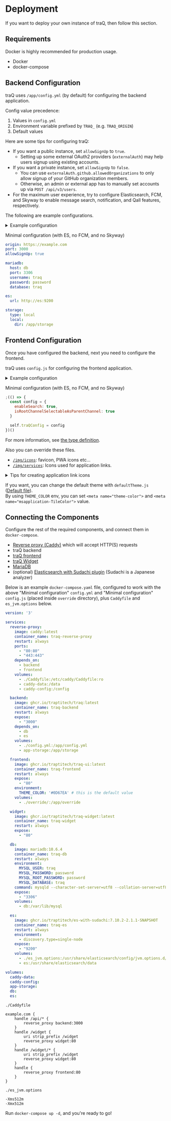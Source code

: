 # Deployment

If you want to deploy your own instance of traQ, then follow this section.

## Requirements

Docker is highly recommended for production usage.

- Docker
- docker-compose

## Backend Configuration

traQ uses `/app/config.yml` (by default) for configuring the backend application.

Config value precedence:
1. Values in `config.yml`
2. Environment variable prefixed by `TRAQ_` (e.g. `TRAQ_ORIGIN`)
3. Default values

Here are some tips for configuring traQ:
- If you want a public instance, set `allowSignUp` to `true`.
    - Setting up some external OAuth2 providers (`externalAuth`) may help users signup using existing accounts.
- If you want a private instance, set `allowSignUp` to `false`.
    - You can use `externalAuth.github.allowedOrganizations` to only allow signup of your GitHub organization members.
    - Otherwise, an admin or external app has to manually set accounts up via `POST /api/v3/users`.
- For the maximum user experience, try to configure Elasticsearch, FCM, and Skyway to enable message search, notification, and Qall features, respectively.

The following are example configurations.

<details>

<summary>Example configuration</summary>

```yaml
# Server origin.
origin: https://example.com
# Server port.
port: 3000

# (optional) Whether users are allowed to register accounts by themselves.
# Default: false
#
# If you want to either: 
# - manually register accounts
# - use external authentication
# then set this to false.
allowSignUp: true

accessLog:
  # (optional) HTTP access logs in stdout. Default: true
  enabled: true

# (optional) Image resizing settings.
imaging:
  # (optional) Maximum number of pixels before resizing.
  # Higher number means more memory requirement.
  maxPixels: 4096000 # 2560x1600
  # (optional) Maximum imaging concurrency.
  # Higher number means more CPU / memory requirement.
  concurrency: 1

# MariaDB settings.
# Use MariaDB 10.6.4 for maximum compatibility.
mariadb:
  # The usual DB connection settings.
  host: db
  port: 3306
  username: traq
  password: password
  database: traq
  # (optional) Connection settings
  connection:
    # (optional) Max open connections.
    # Set 0 for unlimited connections.
    maxOpen: 20
    # (optional) Max idle connections.
    maxIdle: 2
    # (optional) Maximum amount of time a connection may be reused in seconds.
    # Set 0 for unlimited age.
    lifeTime: 0

# Elasticsearch settings.
# You must set this to enable the message search feature.
es:
  url: http://es:9200

# Storage settings for uploaded files.
storage:
  # Storage type.
  #   local: Local storage. (default)
  #   swift: Swift object storage.
  #   composite: Local and Swift object storage.
  #              User icons, stamps, and thumbnails are stored locally,
  #              other uploaded files are stored in Swift object storage.
  #   memory: Store all files on memory (don't use this in production!).
  type: composite
  
  # Set this if type is "local" or "composite"
  local:
    dir: /app/storage
  
  # Set this if type is "swift" or "composite"
  swift:
    username: username # Username
    apiKey: apiKey # Key for API access
    tenantName: tenantName # Tenant name
    tenantId: tenantId # Tenant ID
    container: container # Container name
    authUrl: authUrl # Authentication URL
    tempUrlKey: tempUrlKey # (optional) Secret key to issue temporary URL for objects
    cacheDir: /app/storagecache # Local directory to cache user icons, stamps, and thumbnails

# (optional) GCP settings.
gcp:
  serviceAccount:
    # Cloud console project ID
    projectId: my-project-id
    # Credential file
    file: /keys/gcp-service-account.json
  stackdriver:
    profiler:
      # Whether to use Stackdriver Profiler or not.
      enabled: true

# Firebase Cloud Messaging (FCM) settings.
# You must set this to enable the notification feature.
firebase:
  serviceAccount:
    # Credential file
    file: /keys/firebase-service-account.json

# (optional) OAuth2 settings.
oauth2:
  # Whether to allow refresh tokens or not. Default: false
  isRefreshEnabled: true
  # Access token expiration time in seconds. Default: 31536000 (1 year)
  accessTokenExp: 31536000 # 1 year

# webrtc settings.
# You must set this to enable the call ('Qall') feature.
# If using skyway, you only need to set secret key.
webrtc:
  # webrtc API key
  apikey: apikey 
  # webrtc secret key.
  secretKey: secretKey

# (optional) JWT settings.
# Used to issue QR codes to authenticate user.
jwt:
  keys:
    private: /keys/jwt.pem

# External authentication settings.
# Configure one or more of the following OAuth2 providers to allow signup and/or login via external accounts.
#
# Set http(s)://{{ origin }}/api/auth/{{ extAuthName }}/callback to callback URL.
# e.g. https://example.com/api/auth/github/callback for GitHub OAuth2 app.
externalAuth:
  github:
    clientId: clientId
    clientSecret: clientSecret
    allowSignUp: true
    # (optional) Require user to be a member of at least one of the following organizations.
    allowedOrganizations:
      - traPtitech
  google:
    clientId: clientId
    clientSecret: clientSecret
    allowSignUp: true
  traq:
    origin: origin # Origin of the other traQ instance
    clientId: clientId
    clientSecret: clientSecret
    allowSignUp: true
  oidc:
    issuer: issuer
    clientId: clientId
    clientSecret: clientSecret
    allowSignUp: true
    scopes:
      - scope
  slack:
    clientId: clientId
    clientSecret: clientSecret
    allowSignUp: true
    allowedTeamId: teamId
```

</details>

Minimal configuration (with ES, no FCM, and no Skyway)

```yaml
origin: https://example.com
port: 3000
allowSignUp: true

mariadb:
  host: db
  port: 3306
  username: traq
  password: password
  database: traq

es:
  url: http://es:9200

storage:
  type: local
  local:
    dir: /app/storage
```

## Frontend Configuration

Once you have configured the backend, next you need to configure the frontend.

traQ uses `config.js` for configuring the frontend application.

<details>

<summary>Example configuration</summary>

```js
;(() => {
  const config = {
    // (optional) Application name
    // You must set the same value to APP_NAME env.
    name: 'traQ',
    // (optional) Firebase Cloud Messaging (FCM) settings.
    firebase: {
      apiKey: 'apiKey',
      appId: 'appId',
      projectId: 'projectId',
      messagingSenderId: 'messagingSenderId'
    },
    // (optional) Skyway settings.
    skyway: {
      apiKey: 'apiKey'
    },
    // (optional) Enable search feature.
    enableSearch: true,
    // (optional) Application links.
    services: [
      {
        label: 'Wiki',
        iconPath: 'wiki.svg',
        appLink: 'https://wiki.example.com'
      }
    ],
    // (optional) OGP of any pages of these hosts will not be shown.
    ogpIgnoreHostNames: [
      'wiki.example.com'
    ],
    // (optional) Link to User page of wiki.
    wikiPageOrigin: 'https://wiki.example.com',
    // Show root channel create button.
    isRootChannelSelectableAsParentChannel: true,
    // (optional) Message shown when a large file was tried to post.
    tooLargeFileMessage: '大きい%sの共有にはGoogleDriveを使用してください',
    // (optional) Show copy widget link button.
    showWidgetCopyButton: true,
    // (optional) Disable inline reply feature when the message is from these channels.
    inlineReplyDisableChannels: ['#general']
  }

  self.traQConfig = config
})()
```

</details>

Minimal configuration (with ES, no FCM, and no Skyway)

```js
;(() => {
  const config = {
    enableSearch: true,
    isRootChannelSelectableAsParentChannel: true
  }

  self.traQConfig = config
})()
```

For more information, see [the type definition](https://github.com/traPtitech/traQ_S-UI/blob/master/src/types/config/index.d.ts).

Also you can override these files.
- [`/img/icons`](https://github.com/traPtitech/traQ_S-UI/tree/master/public/img/icons): favicon, PWA icons etc...
- [`/img/services`](https://github.com/traPtitech/traQ_S-UI/tree/master/public/img/services): Icons used for application links.

<details>

<summary>Tips for creating application link icons</summary>

- Use svg files.
  - Images other than svg are supported but not recommended.
- When using svg
  - You should use `fill: currentColor`. The theme color will be applied then.
  - Avoid `height` and `width` attributes set on the root element (`<svg>`).
- Set background transparent.

</details>

If you want, you can change the default theme with `defaultTheme.js` ([Default file](https://github.com/traPtitech/traQ_S-UI/blob/master/public/defaultTheme.js)).  
By using `THEME_COLOR` env, you can set `<meta name="theme-color">` and `<meta name="msapplication-TileColor">` value.

## Connecting the Components

Configure the rest of the required components, and connect them in `docker-compose`.

- [Reverse proxy (Caddy)](https://hub.docker.com/_/caddy) which will accept HTTP(S) requests
- traQ backend
- [traQ frontend](https://github.com/traPtitech/traQ_S-UI)
- [traQ Widget](https://github.com/traPtitech/traQ-Widget)
- [MariaDB](https://hub.docker.com/_/mariadb)
- (optional) [Elasticsearch with Sudachi plugin](https://github.com/orgs/traPtitech/packages/container/package/es-with-sudachi) (Sudachi is a Japanese analyzer)

Below is an example `docker-compose.yaml` file, configured to work with the above "Minimal configuration" `config.yml` and "Minimal configuration" `config.js` (placed inside `override` directory), plus `Caddyfile` and `es_jvm.options` below.

```yaml
version: '3'

services:
  reverse-proxy:
    image: caddy:latest
    container_name: traq-reverse-proxy
    restart: always
    ports:
      - "80:80"
      - "443:443"
    depends_on:
      - backend
      - frontend
    volumes:
      - ./Caddyfile:/etc/caddy/Caddyfile:ro
      - caddy-data:/data
      - caddy-config:/config

  backend:
    image: ghcr.io/traptitech/traq:latest
    container_name: traq-backend
    restart: always
    expose:
      - "3000"
    depends_on:
      - db
      - es
    volumes:
      - ./config.yml:/app/config.yml
      - app-storage:/app/storage

  frontend:
    image: ghcr.io/traptitech/traq-ui:latest
    container_name: traq-frontend
    restart: always
    expose:
      - "80"
    environment:
      THEME_COLOR: '#0D67EA' # this is the default value
    volumes:
      - ./override/:/app/override

  widget:
    image: ghcr.io/traptitech/traq-widget:latest
    container_name: traq-widget
    restart: always
    expose:
      - "80"

  db:
    image: mariadb:10.6.4
    container_name: traq-db
    restart: always
    environment:
      MYSQL_USER: traq
      MYSQL_PASSWORD: password
      MYSQL_ROOT_PASSWORD: password
      MYSQL_DATABASE: traq
    command: mysqld --character-set-server=utf8 --collation-server=utf8_general_ci
    expose:
      - "3306"
    volumes:
      - db:/var/lib/mysql

  es:
    image: ghcr.io/traptitech/es-with-sudachi:7.10.2-2.1.1-SNAPSHOT
    container_name: traq-es
    restart: always
    environment:
      - discovery.type=single-node
    expose:
      - "9200"
    volumes:
      - ./es_jvm.options:/usr/share/elasticsearch/config/jvm.options.d/es_jvm.options
      - es:/usr/share/elasticsearch/data

volumes:
  caddy-data:
  caddy-config:
  app-storage:
  db:
  es:
```

`./Caddyfile`
```
example.com {
    handle /api/* {
        reverse_proxy backend:3000
    }
    handle /widget {
        uri strip_prefix /widget
        reverse_proxy widget:80
    }
    handle /widget/* {
        uri strip_prefix /widget
        reverse_proxy widget:80
    }
    handle {
        reverse_proxy frontend:80
    }
}
```

`./es_jvm.options`
```
-Xms512m
-Xmx512m
```

Run `docker-compose up -d`, and you're ready to go!

<!-- TODO: For more on actually operating the service, refer to [wiki](https://github.com/traPtitech/traQ/wiki). -->
